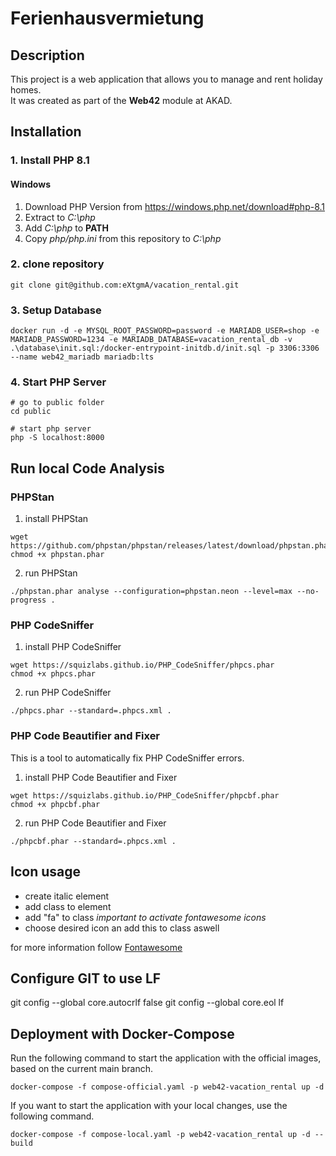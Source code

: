 # Ferienhausvermietung
## Description
This project is a web application that allows you to manage and rent holiday homes.</br>
It was created as part of the __Web42__ module at AKAD.

## Installation
### 1. Install PHP 8.1 
#### Windows
1. Download PHP Version from https://windows.php.net/download#php-8.1
2. Extract to _C:\php_
3. Add _C:\php_ to __PATH__
4. Copy _php/php.ini_ from this repository to _C:\php_

### 2. clone repository
```
git clone git@github.com:eXtgmA/vacation_rental.git
```

### 3. Setup Database
```
docker run -d -e MYSQL_ROOT_PASSWORD=password -e MARIADB_USER=shop -e MARIADB_PASSWORD=1234 -e MARIADB_DATABASE=vacation_rental_db -v .\database\init.sql:/docker-entrypoint-initdb.d/init.sql -p 3306:3306 --name web42_mariadb mariadb:lts
```

### 4. Start PHP Server
```
# go to public folder
cd public

# start php server
php -S localhost:8000
```

## Run local Code Analysis
### PHPStan
1.  install PHPStan
```
wget https://github.com/phpstan/phpstan/releases/latest/download/phpstan.phar
chmod +x phpstan.phar
```
2. run PHPStan
```
./phpstan.phar analyse --configuration=phpstan.neon --level=max --no-progress .
```

### PHP CodeSniffer
1. install PHP CodeSniffer
```
wget https://squizlabs.github.io/PHP_CodeSniffer/phpcs.phar
chmod +x phpcs.phar   
```
2. run PHP CodeSniffer
```
./phpcs.phar --standard=.phpcs.xml .
```

### PHP Code Beautifier and Fixer
This is a tool to automatically fix PHP CodeSniffer errors.
1. install PHP Code Beautifier and Fixer
```
wget https://squizlabs.github.io/PHP_CodeSniffer/phpcbf.phar
chmod +x phpcbf.phar
```
2. run PHP Code Beautifier and Fixer
```
./phpcbf.phar --standard=.phpcs.xml .
```

## Icon usage
  - create italic element <i></i>
  - add class to element <i class=""></i>
  - add "fa" to class <i class="fa"></i> *important to activate fontawesome icons*
  - choose desired icon an add this to class aswell <i class="fa fa-heart"></i>

for more information follow [Fontawesome](https://fontawesome.com/search?)

## Configure GIT to use LF
git config --global core.autocrlf false
git config --global core.eol lf  


## Deployment with Docker-Compose
Run the following command to start the application with the official images, based on the current main branch.
```
docker-compose -f compose-official.yaml -p web42-vacation_rental up -d
```
If you want to start the application with your local changes, use the following command.
```
docker-compose -f compose-local.yaml -p web42-vacation_rental up -d --build
```
